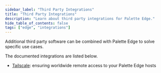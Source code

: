 ```yaml
---
sidebar_label: "Third Party Integrations"
title: "Third Party Integrations"
description: "Learn about third party integrations for Palette Edge."
hide_table_of_contents: false
tags: ["edge", "integrations"]
---
```


Additional third party software can be combined with Palette Edge to solve specific use cases.

The documented integrations are listed below.

* [Tailscale](tailscale.md): ensuring worldwide remote access to your Palette Edge hosts

